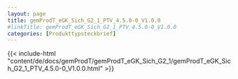 ```yaml
---
layout: page
title: gemProdT_eGK_Sich_G2_1_PTV_4.5.0-0_V1.0.0
#linkTitle: gemProdT_eGK_Sich_G2_1_PTV_4.5.0-0_V1.0.0
categories: [Produkttypsteckbrief]
---
```

{{< include-html "content/de/docs/gemProdT/gemProdT_eGK_Sich_G2_1/gemProdT_eGK_Sich_G2_1_PTV_4.5.0-0_V1.0.0.html" >}}
